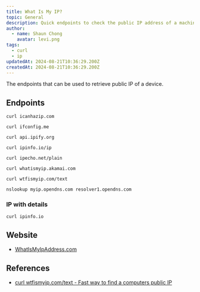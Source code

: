 ```yaml
---
title: What Is My IP?
topic: General
description: Quick endpoints to check the public IP address of a machine
author:
  - name: Shaun Chong
    avatar: levi.png
tags:
  - curl
  - ip
updatedAt: 2024-08-21T10:36:29.200Z
createdAt: 2024-08-21T10:36:29.200Z
---
```


The endpoints that can be used to retrieve public IP of a device.

## Endpoints

```
curl icanhazip.com
```

```
curl ifconfig.me
```

```
curl api.ipify.org
```

```
curl ipinfo.io/ip
```

```
curl ipecho.net/plain
```

```
curl whatismyip.akamai.com
```

```
curl wtfismyip.com/text
```

```
nslookup myip.opendns.com resolver1.opendns.com
```

### IP with details

```
curl ipinfo.io
```

## Website

- [WhatIsMyIpAddress.com](https://whatismyipaddress.com/)

## References

- [curl wtfismyip.com/text - Fast way to find a computers public IP](https://www.reddit.com/r/sysadmin/comments/t5xnco/curl_wtfismyipcomtext_fast_way_to_find_a/)
